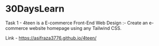 # 30DaysLearn


Task 1 - 4teen is a E-commerce Front-End Web Design :- 
Create an e-commerce website homepage using any Tailwind CSS.

Link - https://asifraza3776.github.io/4teen/
